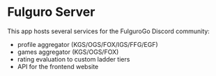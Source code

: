 # Fulguro Server

This app hosts several services for the FulguroGo Discord community:

- profile aggregator (KGS/OGS/FOX/IGS/FFG/EGF)
- games aggregator (KGS/OGS/FOX)
- rating evaluation to custom ladder tiers
- API for the frontend website
